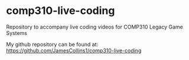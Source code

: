 # comp310-live-coding
Repository to accompany live coding videos for COMP310 Legacy Game Systems

My github repository can be found at: https://github.com/JamesCollins1/comp310-live-coding
